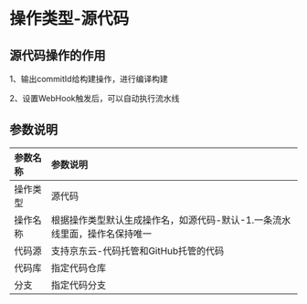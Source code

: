 # 操作类型-源代码


## 源代码操作的作用

1、输出commitId给构建操作，进行编译构建

2、设置WebHook触发后，可以自动执行流水线

## 参数说明

参数名称|参数说明
:---|:---
操作类型|源代码
操作名称|根据操作类型默认生成操作名，如源代码-默认-1.一条流水线里面，操作名保持唯一
代码源|支持京东云-代码托管和GitHub托管的代码
代码库|指定代码仓库
分支|指定代码分支





